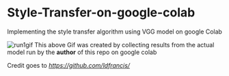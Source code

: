 # Style-Transfer-on-google-colab
Implementing the style transfer algorithm using VGG model on google Colab 


![run1gif](https://user-images.githubusercontent.com/41579863/46260863-697d5880-c509-11e8-81f2-afe18c36aa18.gif)
                                                                  This above Gif was created by collecting results from the actual model run by the **author** of this repo on google colab

Credit goes to *https://github.com/ldfrancis/*
